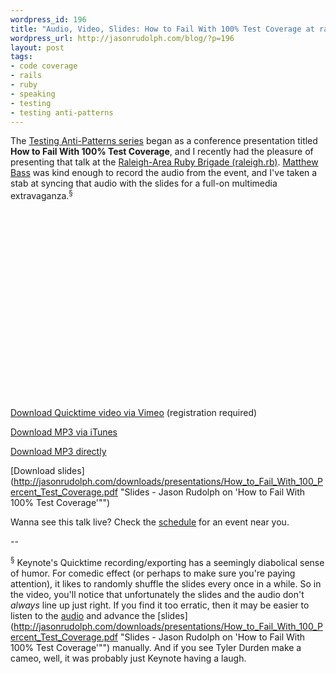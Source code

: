 ```yaml
--- 
wordpress_id: 196
title: "Audio, Video, Slides: How to Fail With 100% Test Coverage at raleigh.rb"
wordpress_url: http://jasonrudolph.com/blog/?p=196
layout: post
tags:
- code coverage
- rails
- ruby
- speaking
- testing
- testing anti-patterns
---
```

The [Testing Anti-Patterns series](http://jasonrudolph.com/blog/testing-anti-patterns-how-to-fail-with-100-test-coverage/ "jasonrudolph.com/blog - Testing Anti-Patterns: How to Fail With 100% Test Coverage") began as a conference presentation titled **How to Fail With 100% Test Coverage**, and I recently had the pleasure of presenting that talk at the [Raleigh-Area Ruby Brigade (raleigh.rb)](http://ruby.meetup.com/3/calendar/7849526/ "Raleigh-area Ruby Brigade August Meeting - Jason Rudolph on 'How to Fail With 100% Test Coverage'").  [Matthew Bass](http://matthewbass.com "matthewbass.com") was kind enough to record the audio from the event, and I've taken a stab at syncing that audio with the slides for a full-on multimedia extravaganza.<sup>&sect;</sup>

<object width="400" height="302">	<param name="allowfullscreen" value="true" />	<param name="allowscriptaccess" value="always" />	<param name="movie" value="http://vimeo.com/moogaloop.swf?clip_id=1683910&amp;server=vimeo.com&amp;show_title=1&amp;show_byline=1&amp;show_portrait=0&amp;color=59a5d1&amp;fullscreen=1" />	<embed src="http://vimeo.com/moogaloop.swf?clip_id=1683910&amp;server=vimeo.com&amp;show_title=1&amp;show_byline=1&amp;show_portrait=0&amp;color=59a5d1&amp;fullscreen=1" type="application/x-shockwave-flash" allowfullscreen="true" allowscriptaccess="always" width="400" height="302"></embed></object><br />

[Download Quicktime video via Vimeo](http://vimeo.com/1683910?pg=embed&amp;sec=1683910 "How To Fail With 100% Test Coverage on Vimeo") (registration required)

[Download MP3 via iTunes](http://phobos.apple.com/WebObjects/MZStore.woa/wa/viewPodcast?i=34717809&amp;id=273853776 "raleigh.rb Podcast on iTunes - Jason Rudolph on 'How to Fail With 100% Test Coverage'")

[Download MP3 directly](http://www.raleighrb.com/podcast/2008-08-19_how_to_fail.mp3 "raleigh.rb MP3 - Jason Rudolph on 'How to Fail With 100% Test Coverage'")

[Download slides](http://jasonrudolph.com/downloads/presentations/How_to_Fail_With_100_Percent_Test_Coverage.pdf "Slides - Jason Rudolph on 'How to Fail With 100% Test Coverage'"")

Wanna see this talk live?  Check the [schedule](http://thinkrelevance.com/events "Relevance: Events") for an event near you.

--

<sup>&sect;</sup> Keynote's Quicktime recording/exporting has a seemingly diabolical sense of humor.  For comedic effect (or perhaps to make sure you're paying attention), it likes to randomly shuffle the slides every once in a while.  So in the video, you'll notice that unfortunately the slides and the audio don't *always* line up just right.  If you find it too erratic, then it may be easier to listen to the [audio](http://www.raleighrb.com/podcast/2008-08-19_how_to_fail.mp3 "raleigh.rb MP3 - Jason Rudolph on 'How to Fail With 100% Test Coverage'") and advance the [slides](http://jasonrudolph.com/downloads/presentations/How_to_Fail_With_100_Percent_Test_Coverage.pdf "Slides - Jason Rudolph on 'How to Fail With 100% Test Coverage'"") manually.  And if you see Tyler Durden make a cameo, well, it was probably just Keynote having a laugh.
